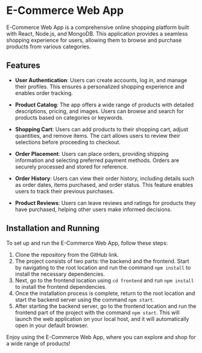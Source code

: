 # E-Commerce Web App

E-Commerce Web App is a comprehensive online shopping platform built with React, Node.js, and MongoDB. This application provides a seamless shopping experience for users, allowing them to browse and purchase products from various categories.

## Features

- **User Authentication**: Users can create accounts, log in, and manage their profiles. This ensures a personalized shopping experience and enables order tracking.

- **Product Catalog**: The app offers a wide range of products with detailed descriptions, pricing, and images. Users can browse and search for products based on categories or keywords.

- **Shopping Cart**: Users can add products to their shopping cart, adjust quantities, and remove items. The cart allows users to review their selections before proceeding to checkout.

- **Order Placement**: Users can place orders, providing shipping information and selecting preferred payment methods. Orders are securely processed and stored for reference.

- **Order History**: Users can view their order history, including details such as order dates, items purchased, and order status. This feature enables users to track their previous purchases.

- **Product Reviews**: Users can leave reviews and ratings for products they have purchased, helping other users make informed decisions.

## Installation and Running

To set up and run the E-Commerce Web App, follow these steps:

1. Clone the repository from the GitHub link.
2. The project consists of two parts: the backend and the frontend. Start by navigating to the root location and run the command `npm install` to install the necessary dependencies.
3. Next, go to the frontend location using `cd frontend` and run `npm install` to install the frontend dependencies.
4. Once the installation process is complete, return to the root location and start the backend server using the command `npm start`.
5. After starting the backend server, go to the frontend location and run the frontend part of the project with the command `npm start`. This will launch the web application on your local host, and it will automatically open in your default browser.

Enjoy using the E-Commerce Web App, where you can explore and shop for a wide range of products!

